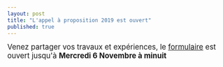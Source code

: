 ```yaml
---
layout: post
title: "L'appel à proposition 2019 est ouvert"
published: true
---
```


<span style="font-size:larger;">Venez partager vos travaux et expériences, le [formulaire](/presentation.html) est ouvert jusqu'à **Mercredi 6 Novembre à minuit**</span>

